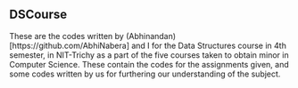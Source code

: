 ## DSCourse
<p>
These are the codes written by (Abhinandan)[https://github.com/AbhiNabera] and I for the Data Structures course in 4th semester, in NIT-Trichy as a part of the five courses taken
to obtain minor in Computer Science.
These contain the codes for the assignments given, and some codes written by us for furthering our understanding of the subject.
</p>
